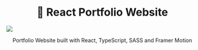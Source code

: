 <h1 align="center">👤 React Portfolio Website</h1>

![](https://i.imgur.com/h6IME6J.png)
<p align="center">
  Portfolio Website built with React, TypeScript, SASS and Framer Motion
</p>
</div>
